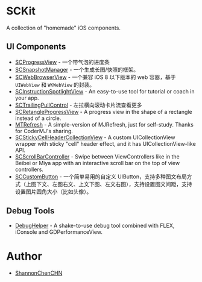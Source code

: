 # SCKit

A collection of "homemade" iOS components. 

## UI Components
* [SCProgressView](https://github.com/ShannonChenCHN/SCProgressView) - 一个带气泡的进度条
* [SCSnapshotManager](https://github.com/ShannonChenCHN/SCSnapshotManager) - 一个生成长图/快照的框架。
* [SCWebBrowserView](https://github.com/ShannonChenCHN/SCWebBrowserView) - 一个兼容 iOS 8 以下版本的 web 容器，基于 `UIWebView` 和 `WKWebView` 的封装。
* [SCInstructionSpotlightView](https://github.com/ShannonChenCHN/SCInstructionSpotlightView) - An easy-to-use tool for tutorial or coach in your app.
* [SCTrailingPullControl](https://github.com/ShannonChenCHN/SCTrailingPullControl) - 左拉横向滚动卡片流查看更多
* [SCRetangleProgressView](https://github.com/ShannonChenCHN/SCRetangleProgressView) - A progress view in the shape of a rectangle instead of a circle.
* [MTRefresh](https://github.com/ShannonChenCHN/MTRefresh) - A simple-version of MJRefresh, just for self-study. Thanks for CoderMJ's sharing.
* [SCStickyCellHeaderCollectionView](https://github.com/ShannonChenCHN/SCStickyCellHeaderCollectionView) - A custom UICollectionView wrapper with sticky "cell" header effect, and it has UICollectionView-like API.
* [SCScrollBarController](https://github.com/ShannonChenCHN/SCScrollBarController) - Swipe between ViewControllers like in the Beibei or Miya app with an interactive scroll bar on the top of view controllers.
* [SCCustomButton](https://github.com/ShannonChenCHN/SCKit/blob/master/SCKit/UIComponents/Classes/SCCustomButton.h) - 一个简单易用的自定义 UIButton，支持多种图文布局方式（上图下文、左图右文、上文下图、左文右图），支持设置图文间距，支持设置图片圆角大小（比如头像）。

## Debug Tools
* [DebugHelper](https://github.com/ShannonChenCHN/DebugHelper) - A shake-to-use debug tool combined with FLEX, iConsole and GDPerformanceView.

# Author
- [ShannonChenCHN](https://github.com/ShannonChenCHN)
